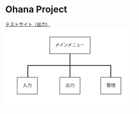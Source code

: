 # Ohana Project
[テストサイト（出力）](https://kitystudio.github.io/ohana/)
![sitemap](https://github.com/kitystudio/ohana/blob/main/sitemap.png?raw=true)